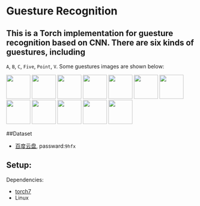 # Guesture Recognition

## This is a Torch implementation for guesture recognition based on CNN. There are six kinds of guestures, including 
`A`, `B`, `C`, `Five`, `Point`, `V`. Some guestures images are shown below:

<img src="https://raw.githubusercontent.com/Felixmonkey/GuestureRecognition/images/A_1.png" height="64px">
<img src="https://raw.githubusercontent.com/Felixmonkey/GuestureRecognition/images/A_2.png" height="64px">
<img src="https://raw.githubusercontent.com/Felixmonkey/GuestureRecognition/images/B_293.png" height="64px">
<img src="https://raw.githubusercontent.com/Felixmonkey/GuestureRecognition/images/B_300.png" height="64px">
<img src="https://raw.githubusercontent.com/Felixmonkey/GuestureRecognition/images/C_116.png" height="64px">
<img src="https://raw.githubusercontent.com/Felixmonkey/GuestureRecognition/images/C_117.png" height="64px">
<img src="https://raw.githubusercontent.com/Felixmonkey/GuestureRecognition/images/F_205.png" height="64px">
<img src="https://raw.githubusercontent.com/Felixmonkey/GuestureRecognition/images/F_212.png" height="64px">
<img src="https://raw.githubusercontent.com/Felixmonkey/GuestureRecognition/images/P_95.png" height="64px">
<img src="https://raw.githubusercontent.com/Felixmonkey/GuestureRecognition/images/P_102.png" height="64px">
<img src="https://raw.githubusercontent.com/Felixmonkey/GuestureRecognition/images/V_90.png" height="64px">
<img src="https://raw.githubusercontent.com/Felixmonkey/GuestureRecognition/images/V_96.png" height="64px">

##Dataset
* [百度云盘](http://pan.baidu.com/s/1gfi5nW3), passward:`9hfx`

## Setup:

Dependencies:
* [torch7](https://github.com/torch/torch7)
* Linux

